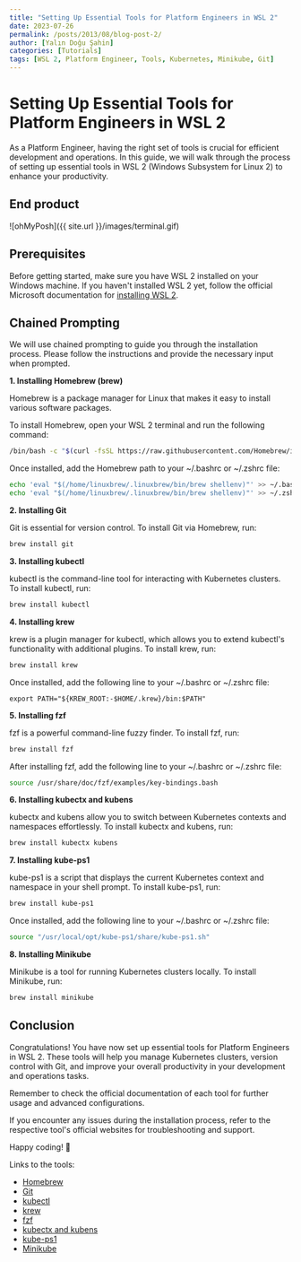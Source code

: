 ```yaml
---
title: "Setting Up Essential Tools for Platform Engineers in WSL 2"
date: 2023-07-26
permalink: /posts/2013/08/blog-post-2/
author: [Yalın Doğu Şahin]
categories: [Tutorials]
tags: [WSL 2, Platform Engineer, Tools, Kubernetes, Minikube, Git]
---
```


# Setting Up Essential Tools for Platform Engineers in WSL 2

As a Platform Engineer, having the right set of tools is crucial for efficient development and operations. In this guide, we will walk through the process of setting up essential tools in WSL 2 (Windows Subsystem for Linux 2) to enhance your productivity.

## End product

![ohMyPosh]({{ site.url }}/images/terminal.gif)


## Prerequisites

Before getting started, make sure you have WSL 2 installed on your Windows machine. If you haven't installed WSL 2 yet, follow the official Microsoft documentation for [installing WSL 2](https://docs.microsoft.com/en-us/windows/wsl/install).

## Chained Prompting

We will use chained prompting to guide you through the installation process. Please follow the instructions and provide the necessary input when prompted.

**1. Installing Homebrew (brew)**

Homebrew is a package manager for Linux that makes it easy to install various software packages.

To install Homebrew, open your WSL 2 terminal and run the following command:

```bash
/bin/bash -c "$(curl -fsSL https://raw.githubusercontent.com/Homebrew/install/HEAD/install.sh)"
```

Once installed, add the Homebrew path to your ~/.bashrc or ~/.zshrc file:
```bash
echo 'eval "$(/home/linuxbrew/.linuxbrew/bin/brew shellenv)"' >> ~/.bashrc
echo 'eval "$(/home/linuxbrew/.linuxbrew/bin/brew shellenv)"' >> ~/.zshrc
```

**2. Installing Git**

Git is essential for version control. To install Git via Homebrew, run:
```bash
brew install git
```

**3. Installing kubectl**

kubectl is the command-line tool for interacting with Kubernetes clusters. To install kubectl, run:
```bash
brew install kubectl
```

**4. Installing krew**

krew is a plugin manager for kubectl, which allows you to extend kubectl's functionality with additional plugins. To install krew, run:
```bash
brew install krew
```

Once installed, add the following line to your ~/.bashrc or ~/.zshrc file:
```
export PATH="${KREW_ROOT:-$HOME/.krew}/bin:$PATH"
```

**5. Installing fzf**

fzf is a powerful command-line fuzzy finder. To install fzf, run:
```bash
brew install fzf
```

After installing fzf, add the following line to your ~/.bashrc or ~/.zshrc file:
```bash
source /usr/share/doc/fzf/examples/key-bindings.bash
```

**6. Installing kubectx and kubens**

kubectx and kubens allow you to switch between Kubernetes contexts and namespaces effortlessly. To install kubectx and kubens, run:
```bash
brew install kubectx kubens
```

**7. Installing kube-ps1**

kube-ps1 is a script that displays the current Kubernetes context and namespace in your shell prompt. To install kube-ps1, run:
```bash
brew install kube-ps1
```

Once installed, add the following line to your ~/.bashrc or ~/.zshrc file:
```bash
source "/usr/local/opt/kube-ps1/share/kube-ps1.sh"
```

**8. Installing Minikube**

Minikube is a tool for running Kubernetes clusters locally. To install Minikube, run:
```bash
brew install minikube
```

## Conclusion

Congratulations! You have now set up essential tools for Platform Engineers in WSL 2. These tools will help you manage Kubernetes clusters, version control with Git, and improve your overall productivity in your development and operations tasks.

Remember to check the official documentation of each tool for further usage and advanced configurations.

If you encounter any issues during the installation process, refer to the respective tool's official websites for troubleshooting and support.

Happy coding! 🚀


Links to the tools:

- [Homebrew](https://brew.sh/)
- [Git](https://git-scm.com/)
- [kubectl](https://kubernetes.io/docs/tasks/tools/install-kubectl/)
- [krew](https://krew.sigs.k8s.io/docs/user-guide/setup/install/)
- [fzf](https://github.com/junegunn/fzf)
- [kubectx and kubens](https://github.com/ahmetb/kubectx)
- [kube-ps1](https://github.com/jonmosco/kube-ps1)
- [Minikube](https://minikube.sigs.k8s.io/docs/start/)
